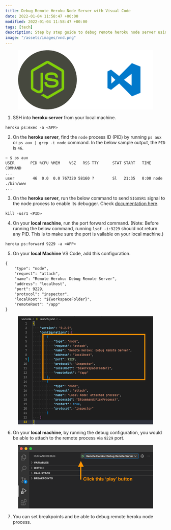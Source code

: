 ```yaml
---
title: Debug Remote Heroku Node Server with Visual Code
date: 2022-01-04 11:58:47 +00:00
modified: 2022-01-04 11:58:47 +00:00
tags: [tech]
description: Step by step guide to debug remote heroku node server using Microsoft Visual Code
image: "/assets/images/vnd.png"
---
```


<figure>
<img src="/assets/images/vnd.png" alt="">
</figure>


1. SSH into **heroku server** from your local machine.


```
heroku ps:exec -a <APP>
```

2. On the **heroku server**, find the `node` process ID (PID) by running `ps aux` or `ps aux | grep -i node` command. In the below sample output, the `PID` is `46`.


```
~ $ ps aux
USER       PID %CPU %MEM    VSZ   RSS TTY      STAT START   TIME COMMAND
...
user        46  0.0  0.0 767320 58160 ?        Sl   21:35   0:00 node ./bin/www
...
```

3. On the **heroku server**, run the below command to send `SIGUSR1` signal to the node process to enable its debugger. Check [documentation here](https://nodejs.org/en/docs/guides/debugging-getting-started/).

```
kill -usr1 <PID>
```

4. On your **local machine**, run the port forward command. (Note: Before running the below command, running `lsof -i:9229` should not return any PID. This is to make sure the port is vailable on your local machine.)

```
heroku ps:forward 9229 -a <APP>
```

5. On your **local Machine** VS Code, add this configuration.

```
{
	"type": "node",
	"request": "attach",
	"name": "Remote Heroku: Debug Remote Server",
	"address": "localhost",
	"port": 9229,
	"protocol": "inspector",
	"localRoot": "${workspaceFolder}",
	"remoteRoot": "/app"
}
```

<figure>
<img src="/assets/images/vsconfig.png" alt="">
</figure>

6. On your **local machine**, by running the debug configuration, you would be able to attach to the remote process via `9229` port.

<figure>
<img src="/assets/images/playdebug.png" alt="">
</figure>

7. You can set breakpoints and be able to debug remote heroku node process.